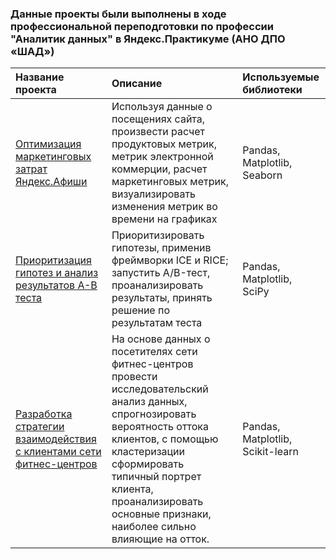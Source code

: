 
### Данные проекты были выполнены в ходе профессиональной переподготовки по профессии "Аналитик данных" в Яндекс.Практикуме (АНО ДПО «ШАД») 


|  Название проекта   |  Описание                                                                      | Используемые библиотеки  |
|:--------------------|:-------------------------------------------------------------------------------|:-------------------------|
|  [Оптимизация маркетинговых затрат Яндекс.Афиши](https://github.com/iulia-romanova/projects-yandex.practicum/tree/master/%D0%9E%D0%BF%D1%82%D0%B8%D0%BC%D0%B8%D0%B7%D0%B0%D1%86%D0%B8%D1%8F%20%D0%BC%D0%B0%D1%80%D0%BA%D0%B5%D1%82%D0%B8%D0%BD%D0%B3%D0%BE%D0%B2%D1%8B%D1%85%20%D0%B7%D0%B0%D1%82%D1%80%D0%B0%D1%82%20%D0%AF%D0%BD%D0%B4%D0%B5%D0%BA%D1%81.%D0%90%D1%84%D0%B8%D1%88%D0%B8)       |Используя данные о посещениях сайта, произвести расчет продуктовых метрик, метрик электронной коммерции, расчет маркетинговых метрик, визуализировать изменения метрик во времени на графиках                  |Pandas, Matplotlib, Seaborn|
| [Приоритизация гипотез и анализ результатов A-B теста](https://github.com/iulia-romanova/projects-yandex.practicum/tree/master/%D0%9F%D1%80%D0%B8%D0%BE%D1%80%D0%B8%D1%82%D0%B8%D0%B7%D0%B0%D1%86%D0%B8%D1%8F%20%D0%B3%D0%B8%D0%BF%D0%BE%D1%82%D0%B5%D0%B7%20%D0%B8%20%D0%B0%D0%BD%D0%B0%D0%BB%D0%B8%D0%B7%20%D1%80%D0%B5%D0%B7%D1%83%D0%BB%D1%8C%D1%82%D0%B0%D1%82%D0%BE%D0%B2%20A-B%20%D1%82%D0%B5%D1%81%D1%82%D0%B0)           |Приоритизировать гипотезы, применив фреймворки ICE и RICE; запустить A/B-тест, проанализировать результаты, принять решение по результатам теста  |   Pandas, Matplotlib, SciPy|
|[Разработка стратегии взаимодействия с клиентами сети фитнес-центров](https://github.com/iulia-romanova/projects-yandex.practicum/tree/master/%D0%A0%D0%B0%D0%B7%D1%80%D0%B0%D0%B1%D0%BE%D1%82%D0%BA%D0%B0%20%D1%81%D1%82%D1%80%D0%B0%D1%82%D0%B5%D0%B3%D0%B8%D0%B8%20%D0%B2%D0%B7%D0%B0%D0%B8%D0%BC%D0%BE%D0%B4%D0%B5%D0%B9%D1%81%D1%82%D0%B2%D0%B8%D1%8F%20%D1%81%20%D0%BA%D0%BB%D0%B8%D0%B5%D0%BD%D1%82%D0%B0%D0%BC%D0%B8%20%D1%81%D0%B5%D1%82%D0%B8%20%D1%84%D0%B8%D1%82%D0%BD%D0%B5%D1%81-%D1%86%D0%B5%D0%BD%D1%82%D1%80%D0%BE%D0%B2)              |На основе данных о посетителях сети фитнес-центров провести исследовательский анализ данных, спрогнозировать вероятность оттока клиентов, с помощью кластеризации сформировать типичный портрет клиента, проанализировать основные признаки, наиболее сильно влияющие на отток.| Pandas, Matplotlib, Scikit-learn



